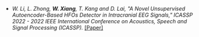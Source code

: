 
- *W. Li, L. Zhong, <strong><strong>W. Xiang</strong></strong>, T. Kang and D. Lai, "A Novel Unsupervised Autoencoder-Based HFOs Detector in Intracranial EEG Signals," ICASSP 2022 - 2022 IEEE International Conference on Acoustics, Speech and Signal Processing (ICASSP).* [[Paper]](https://ieeexplore.ieee.org/abstract/document/9746014)
